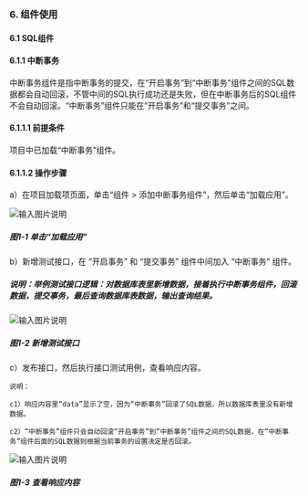 ### 6. 组件使用

#### 6.1 SQL组件

#### 6.1.1 中断事务

中断事务组件是指中断事务的提交，在“开启事务”到“中断事务”组件之间的SQL数据都会自动回滚，不管中间的SQL执行成功还是失败，但在中断事务后的SQL组件不会自动回滚。“中断事务”组件只能在“开启事务”和“提交事务”之间。

#### 6.1.1.1 前提条件

项目中已加载“中断事务”组件。

#### 6.1.1.2 操作步骤

a）在项目加载项页面，单击“组件 > 添加中断事务组件”，然后单击“加载应用”。

![输入图片说明](../../../../images/SoFlu%EF%BC%88%E5%90%8E%E7%AB%AF%EF%BC%89%E5%BC%80%E5%8F%91%E5%B9%B3%E5%8F%B0/1.%20%E6%9C%80%E6%96%B0%E7%89%88%E6%9C%AC%20-%20%E6%9B%B4%E6%96%B0%E6%97%A5%E6%9C%9F%20-%202022.10.08/6.%20%E7%BB%84%E4%BB%B6%E4%BD%BF%E7%94%A8/1.%20SQL%E7%BB%84%E4%BB%B6/1-1.png)

##### 图1-1 单击“加载应用”

b）新增测试接口，在 “开启事务” 和 “提交事务” 组件中间加入 “中断事务” 组件。

##### 说明：举例测试接口逻辑：对数据库表里新增数据，接着执行中断事务组件，回滚数据，提交事务，最后查询数据库表数据，输出查询结果。

![输入图片说明](../../../../images/SoFlu%EF%BC%88%E5%90%8E%E7%AB%AF%EF%BC%89%E5%BC%80%E5%8F%91%E5%B9%B3%E5%8F%B0/1.%20%E6%9C%80%E6%96%B0%E7%89%88%E6%9C%AC%20-%20%E6%9B%B4%E6%96%B0%E6%97%A5%E6%9C%9F%20-%202022.10.08/6.%20%E7%BB%84%E4%BB%B6%E4%BD%BF%E7%94%A8/1.%20SQL%E7%BB%84%E4%BB%B6/1-2.png)

##### 图1-2 新增测试接口

c）发布接口，然后执行接口测试用例，查看响应内容。

```
说明：

c1）响应内容里“data”显示了空，因为“中断事务”回滚了SQL数据，所以数据库表里没有新增数据。

c2）“中断事务”组件只会自动回滚“开启事务”到“中断事务”组件之间的SQL数据，在“中断事务”组件后面的SQL数据则根据当前事务的设置决定是否回滚。
```

![输入图片说明](../../../../images/SoFlu%EF%BC%88%E5%90%8E%E7%AB%AF%EF%BC%89%E5%BC%80%E5%8F%91%E5%B9%B3%E5%8F%B0/1.%20%E6%9C%80%E6%96%B0%E7%89%88%E6%9C%AC%20-%20%E6%9B%B4%E6%96%B0%E6%97%A5%E6%9C%9F%20-%202022.10.08/6.%20%E7%BB%84%E4%BB%B6%E4%BD%BF%E7%94%A8/1.%20SQL%E7%BB%84%E4%BB%B6/1-3.png)

##### 图1-3 查看响应内容
